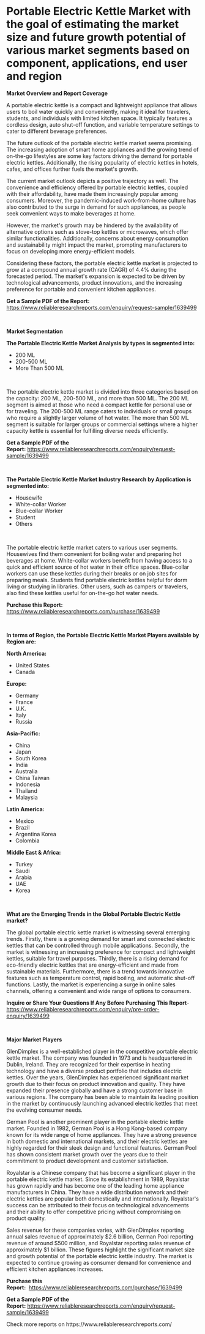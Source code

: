 <p><h1>Portable Electric Kettle Market with the goal of estimating the market size and future growth potential of various market segments based on component, applications, end user and region</h1></p><p><strong>Market Overview and Report Coverage</strong></p>
<p><p>A portable electric kettle is a compact and lightweight appliance that allows users to boil water quickly and conveniently, making it ideal for travelers, students, and individuals with limited kitchen space. It typically features a cordless design, auto shut-off function, and variable temperature settings to cater to different beverage preferences.</p><p>The future outlook of the portable electric kettle market seems promising. The increasing adoption of smart home appliances and the growing trend of on-the-go lifestyles are some key factors driving the demand for portable electric kettles. Additionally, the rising popularity of electric kettles in hotels, cafes, and offices further fuels the market's growth.</p><p>The current market outlook depicts a positive trajectory as well. The convenience and efficiency offered by portable electric kettles, coupled with their affordability, have made them increasingly popular among consumers. Moreover, the pandemic-induced work-from-home culture has also contributed to the surge in demand for such appliances, as people seek convenient ways to make beverages at home.</p><p>However, the market's growth may be hindered by the availability of alternative options such as stove-top kettles or microwaves, which offer similar functionalities. Additionally, concerns about energy consumption and sustainability might impact the market, prompting manufacturers to focus on developing more energy-efficient models.</p><p>Considering these factors, the portable electric kettle market is projected to grow at a compound annual growth rate (CAGR) of 4.4% during the forecasted period. The market's expansion is expected to be driven by technological advancements, product innovations, and the increasing preference for portable and convenient kitchen appliances.</p></p>
<p><strong>Get a Sample PDF of the Report:</strong> <a href="https://www.reliableresearchreports.com/enquiry/request-sample/1639499">https://www.reliableresearchreports.com/enquiry/request-sample/1639499</a></p>
<p>&nbsp;</p>
<p><strong>Market Segmentation</strong></p>
<p><strong>The Portable Electric Kettle Market Analysis by types is segmented into:</strong></p>
<p><ul><li>200 ML</li><li>200-500 ML</li><li>More Than 500 ML</li></ul></p>
<p>&nbsp;</p>
<p><p>The portable electric kettle market is divided into three categories based on the capacity: 200 ML, 200-500 ML, and more than 500 ML. The 200 ML segment is aimed at those who need a compact kettle for personal use or for traveling. The 200-500 ML range caters to individuals or small groups who require a slightly larger volume of hot water. The more than 500 ML segment is suitable for larger groups or commercial settings where a higher capacity kettle is essential for fulfilling diverse needs efficiently.</p></p>
<p><strong>Get a Sample PDF of the Report:</strong>&nbsp;<a href="https://www.reliableresearchreports.com/enquiry/request-sample/1639499">https://www.reliableresearchreports.com/enquiry/request-sample/1639499</a></p>
<p>&nbsp;</p>
<p><strong>The Portable Electric Kettle Market Industry Research by Application is segmented into:</strong></p>
<p><ul><li>Housewife</li><li>White-collar Worker</li><li>Blue-collar Worker</li><li>Student</li><li>Others</li></ul></p>
<p>&nbsp;</p>
<p><p>The portable electric kettle market caters to various user segments. Housewives find them convenient for boiling water and preparing hot beverages at home. White-collar workers benefit from having access to a quick and efficient source of hot water in their office spaces. Blue-collar workers can use these kettles during their breaks or on job sites for preparing meals. Students find portable electric kettles helpful for dorm living or studying in libraries. Other users, such as campers or travelers, also find these kettles useful for on-the-go hot water needs.</p></p>
<p><strong>Purchase this Report:</strong>&nbsp; <a href="https://www.reliableresearchreports.com/purchase/1639499">https://www.reliableresearchreports.com/purchase/1639499</a></p>
<p>&nbsp;</p>
<p><strong>In terms of Region, the Portable Electric Kettle Market Players available by Region are:</strong></p>
<p>
    <p> <strong> North America: </strong>
        <ul>
            <li>United States</li>
            <li>Canada</li>
        </ul>
        </p> 
    <p> <strong> Europe: </strong>
        <ul>
            <li>Germany</li>
            <li>France</li>
            <li>U.K.</li>
            <li>Italy</li>
            <li>Russia</li>
        </ul>
        </p> 
    <p> <strong> Asia-Pacific: </strong>
        <ul>
            <li>China</li>
            <li>Japan</li>
            <li>South Korea</li>
            <li>India</li>
            <li>Australia</li>
            <li>China Taiwan</li>
            <li>Indonesia</li>
            <li>Thailand</li>
            <li>Malaysia</li>
        </ul>
        </p> 
    <p> <strong> Latin America: </strong>
        <ul>
            <li>Mexico</li>
            <li>Brazil</li>
            <li>Argentina Korea</li>
            <li>Colombia</li>
        </ul>
        </p> 
    <p> <strong> Middle East & Africa: </strong>
        <ul>
            <li>Turkey</li>
            <li>Saudi</li>
            <li>Arabia</li>
            <li>UAE</li>
            <li>Korea</li>
        </ul>
    </p>
    </p>
<p>&nbsp;</p>
<p><strong>What are the Emerging Trends in the Global Portable Electric Kettle market?</strong></p>
<p><p>The global portable electric kettle market is witnessing several emerging trends. Firstly, there is a growing demand for smart and connected electric kettles that can be controlled through mobile applications. Secondly, the market is witnessing an increasing preference for compact and lightweight kettles, suitable for travel purposes. Thirdly, there is a rising demand for eco-friendly electric kettles that are energy-efficient and made from sustainable materials. Furthermore, there is a trend towards innovative features such as temperature control, rapid boiling, and automatic shut-off functions. Lastly, the market is experiencing a surge in online sales channels, offering a convenient and wide range of options to consumers.</p></p>
<p><strong>Inquire or Share Your Questions If Any Before Purchasing This Report</strong>- <a href="https://www.reliableresearchreports.com/enquiry/pre-order-enquiry/1639499">https://www.reliableresearchreports.com/enquiry/pre-order-enquiry/1639499</a></p>
<p>&nbsp;</p>
<p><strong>Major Market Players</strong></p>
<p><p>GlenDimplex is a well-established player in the competitive portable electric kettle market. The company was founded in 1973 and is headquartered in Dublin, Ireland. They are recognized for their expertise in heating technology and have a diverse product portfolio that includes electric kettles. Over the years, GlenDimplex has experienced significant market growth due to their focus on product innovation and quality. They have expanded their presence globally and have a strong customer base in various regions. The company has been able to maintain its leading position in the market by continuously launching advanced electric kettles that meet the evolving consumer needs.</p><p>German Pool is another prominent player in the portable electric kettle market. Founded in 1982, German Pool is a Hong Kong-based company known for its wide range of home appliances. They have a strong presence in both domestic and international markets, and their electric kettles are highly regarded for their sleek design and functional features. German Pool has shown consistent market growth over the years due to their commitment to product development and customer satisfaction.</p><p>Royalstar is a Chinese company that has become a significant player in the portable electric kettle market. Since its establishment in 1989, Royalstar has grown rapidly and has become one of the leading home appliance manufacturers in China. They have a wide distribution network and their electric kettles are popular both domestically and internationally. Royalstar's success can be attributed to their focus on technological advancements and their ability to offer competitive pricing without compromising on product quality.</p><p>Sales revenue for these companies varies, with GlenDimplex reporting annual sales revenue of approximately $2.6 billion, German Pool reporting revenue of around $500 million, and Royalstar reporting sales revenue of approximately $1 billion. These figures highlight the significant market size and growth potential of the portable electric kettle industry. The market is expected to continue growing as consumer demand for convenience and efficient kitchen appliances increases.</p></p>
<p><strong>Purchase this Report:</strong>&nbsp;&nbsp;<a href="https://www.reliableresearchreports.com/purchase/1639499">https://www.reliableresearchreports.com/purchase/1639499</a></p>
<p></p>
<p><strong>Get a Sample PDF of the Report:</strong>&nbsp;<a href="https://www.reliableresearchreports.com/enquiry/request-sample/1639499">https://www.reliableresearchreports.com/enquiry/request-sample/1639499</a></p>
<p>Check more reports on https://www.reliableresearchreports.com/</p>